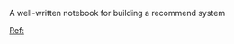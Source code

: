 A well-written notebook for building a recommend system 

[Ref:](https://developers.google.com/machine-learning/recommendation/labs/movie-rec-programming-exercise)
